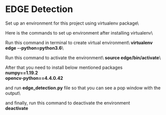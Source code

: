 # EDGE Detection

Set up an environment for this project using virtualenv package\

Here is the commands to set up environment after installing virtualenv\

Run this command in terminal to create virtual environment\ 
    **virtualenv edge --python=python3.6**\

Run this command to activate the environment\ 
    __source edge/bin/activate__\

After that you need to install below mentioned packages\
    **numpy==1.19.2**\
    **opencv-python==4.4.0.42**<br/>

and run **edge_detection.py** file so that you can see a pop window with the output\

and finally, run this command to deactivate the environment\
    **deactivate**

